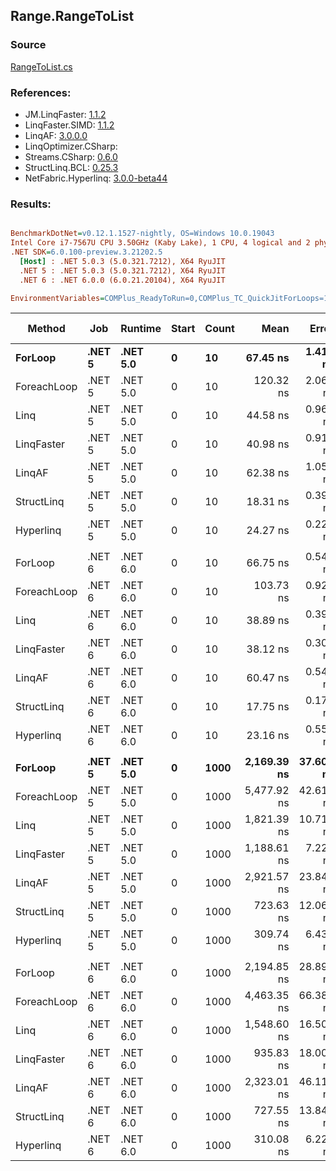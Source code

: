 ﻿## Range.RangeToList

### Source
[RangeToList.cs](../LinqBenchmarks/Range/RangeToList.cs)

### References:
- JM.LinqFaster: [1.1.2](https://www.nuget.org/packages/JM.LinqFaster/1.1.2)
- LinqFaster.SIMD: [1.1.2](https://www.nuget.org/packages/LinqFaster.SIMD/1.0.3)
- LinqAF: [3.0.0.0](https://www.nuget.org/packages/LinqAF/3.0.0.0)
- LinqOptimizer.CSharp: [](https://www.nuget.org/packages/LinqOptimizer.CSharp/)
- Streams.CSharp: [0.6.0](https://www.nuget.org/packages/Streams.CSharp/0.6.0)
- StructLinq.BCL: [0.25.3](https://www.nuget.org/packages/StructLinq.BCL/0.25.3)
- NetFabric.Hyperlinq: [3.0.0-beta44](https://www.nuget.org/packages/NetFabric.Hyperlinq/3.0.0-beta44)

### Results:
``` ini

BenchmarkDotNet=v0.12.1.1527-nightly, OS=Windows 10.0.19043
Intel Core i7-7567U CPU 3.50GHz (Kaby Lake), 1 CPU, 4 logical and 2 physical cores
.NET SDK=6.0.100-preview.3.21202.5
  [Host] : .NET 5.0.3 (5.0.321.7212), X64 RyuJIT
  .NET 5 : .NET 5.0.3 (5.0.321.7212), X64 RyuJIT
  .NET 6 : .NET 6.0.0 (6.0.21.20104), X64 RyuJIT

EnvironmentVariables=COMPlus_ReadyToRun=0,COMPlus_TC_QuickJitForLoops=1,COMPlus_TieredPGO=1  

```
|      Method |    Job |  Runtime | Start | Count |        Mean |     Error |    StdDev |      Median | Ratio | RatioSD |  Gen 0 | Gen 1 | Gen 2 | Allocated |
|------------ |------- |--------- |------ |------ |------------:|----------:|----------:|------------:|------:|--------:|-------:|------:|------:|----------:|
|     **ForLoop** | **.NET 5** | **.NET 5.0** |     **0** |    **10** |    **67.45 ns** |  **1.414 ns** |  **1.322 ns** |    **67.45 ns** |  **1.00** |    **0.00** | **0.1032** |     **-** |     **-** |     **216 B** |
| ForeachLoop | .NET 5 | .NET 5.0 |     0 |    10 |   120.32 ns |  2.065 ns |  3.450 ns |   119.52 ns |  1.81 |    0.06 | 0.1299 |     - |     - |     272 B |
|        Linq | .NET 5 | .NET 5.0 |     0 |    10 |    44.58 ns |  0.962 ns |  1.145 ns |    44.16 ns |  0.67 |    0.02 | 0.0650 |     - |     - |     136 B |
|  LinqFaster | .NET 5 | .NET 5.0 |     0 |    10 |    40.98 ns |  0.912 ns |  1.758 ns |    41.11 ns |  0.63 |    0.02 | 0.0765 |     - |     - |     160 B |
|      LinqAF | .NET 5 | .NET 5.0 |     0 |    10 |    62.38 ns |  1.053 ns |  1.034 ns |    61.97 ns |  0.93 |    0.02 | 0.0459 |     - |     - |      96 B |
|  StructLinq | .NET 5 | .NET 5.0 |     0 |    10 |    18.31 ns |  0.397 ns |  0.425 ns |    18.23 ns |  0.27 |    0.01 | 0.0459 |     - |     - |      96 B |
|   Hyperlinq | .NET 5 | .NET 5.0 |     0 |    10 |    24.27 ns |  0.220 ns |  0.172 ns |    24.33 ns |  0.36 |    0.01 | 0.0459 |     - |     - |      96 B |
|             |        |          |       |       |             |           |           |             |       |         |        |       |       |           |
|     ForLoop | .NET 6 | .NET 6.0 |     0 |    10 |    66.75 ns |  0.545 ns |  0.483 ns |    66.64 ns |  1.00 |    0.00 | 0.1032 |     - |     - |     216 B |
| ForeachLoop | .NET 6 | .NET 6.0 |     0 |    10 |   103.73 ns |  0.927 ns |  0.774 ns |   103.59 ns |  1.56 |    0.02 | 0.1301 |     - |     - |     272 B |
|        Linq | .NET 6 | .NET 6.0 |     0 |    10 |    38.89 ns |  0.391 ns |  0.366 ns |    38.93 ns |  0.58 |    0.01 | 0.0650 |     - |     - |     136 B |
|  LinqFaster | .NET 6 | .NET 6.0 |     0 |    10 |    38.12 ns |  0.307 ns |  0.287 ns |    38.21 ns |  0.57 |    0.01 | 0.0765 |     - |     - |     160 B |
|      LinqAF | .NET 6 | .NET 6.0 |     0 |    10 |    60.47 ns |  0.549 ns |  0.487 ns |    60.30 ns |  0.91 |    0.01 | 0.0458 |     - |     - |      96 B |
|  StructLinq | .NET 6 | .NET 6.0 |     0 |    10 |    17.75 ns |  0.177 ns |  0.165 ns |    17.77 ns |  0.27 |    0.00 | 0.0459 |     - |     - |      96 B |
|   Hyperlinq | .NET 6 | .NET 6.0 |     0 |    10 |    23.16 ns |  0.557 ns |  0.946 ns |    23.01 ns |  0.36 |    0.01 | 0.0459 |     - |     - |      96 B |
|             |        |          |       |       |             |           |           |             |       |         |        |       |       |           |
|     **ForLoop** | **.NET 5** | **.NET 5.0** |     **0** |  **1000** | **2,169.39 ns** | **37.609 ns** | **35.179 ns** | **2,161.72 ns** |  **1.00** |    **0.00** | **4.0207** |     **-** |     **-** |   **8,424 B** |
| ForeachLoop | .NET 5 | .NET 5.0 |     0 |  1000 | 5,477.92 ns | 42.610 ns | 35.582 ns | 5,480.08 ns |  2.52 |    0.05 | 4.0436 |     - |     - |   8,480 B |
|        Linq | .NET 5 | .NET 5.0 |     0 |  1000 | 1,821.39 ns | 10.714 ns |  8.947 ns | 1,820.59 ns |  0.84 |    0.01 | 1.9569 |     - |     - |   4,096 B |
|  LinqFaster | .NET 5 | .NET 5.0 |     0 |  1000 | 1,188.61 ns |  7.226 ns |  6.406 ns | 1,189.11 ns |  0.55 |    0.01 | 3.8605 |     - |     - |   8,080 B |
|      LinqAF | .NET 5 | .NET 5.0 |     0 |  1000 | 2,921.57 ns | 23.846 ns | 21.139 ns | 2,920.49 ns |  1.35 |    0.02 | 1.9379 |     - |     - |   4,056 B |
|  StructLinq | .NET 5 | .NET 5.0 |     0 |  1000 |   723.63 ns | 12.062 ns | 11.283 ns |   725.01 ns |  0.33 |    0.01 | 1.9379 |     - |     - |   4,056 B |
|   Hyperlinq | .NET 5 | .NET 5.0 |     0 |  1000 |   309.74 ns |  6.435 ns | 18.972 ns |   301.68 ns |  0.14 |    0.00 | 1.9379 |     - |     - |   4,056 B |
|             |        |          |       |       |             |           |           |             |       |         |        |       |       |           |
|     ForLoop | .NET 6 | .NET 6.0 |     0 |  1000 | 2,194.85 ns | 28.890 ns | 24.124 ns | 2,192.20 ns |  1.00 |    0.00 | 4.0207 |     - |     - |   8,424 B |
| ForeachLoop | .NET 6 | .NET 6.0 |     0 |  1000 | 4,463.35 ns | 66.385 ns | 62.096 ns | 4,456.14 ns |  2.03 |    0.04 | 4.0436 |     - |     - |   8,480 B |
|        Linq | .NET 6 | .NET 6.0 |     0 |  1000 | 1,548.60 ns | 16.501 ns | 14.628 ns | 1,546.84 ns |  0.71 |    0.01 | 1.9569 |     - |     - |   4,096 B |
|  LinqFaster | .NET 6 | .NET 6.0 |     0 |  1000 |   935.83 ns | 18.008 ns | 17.686 ns |   936.69 ns |  0.43 |    0.01 | 3.8605 |     - |     - |   8,080 B |
|      LinqAF | .NET 6 | .NET 6.0 |     0 |  1000 | 2,323.01 ns | 46.117 ns | 59.965 ns | 2,342.12 ns |  1.05 |    0.03 | 1.9379 |     - |     - |   4,056 B |
|  StructLinq | .NET 6 | .NET 6.0 |     0 |  1000 |   727.55 ns | 13.840 ns | 15.383 ns |   730.39 ns |  0.33 |    0.01 | 1.9379 |     - |     - |   4,056 B |
|   Hyperlinq | .NET 6 | .NET 6.0 |     0 |  1000 |   310.08 ns |  6.224 ns |  7.409 ns |   311.25 ns |  0.14 |    0.00 | 1.9379 |     - |     - |   4,056 B |
